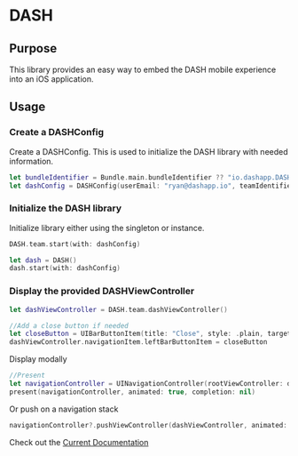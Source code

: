 # DASH

## Purpose

This library provides an easy way to embed the DASH mobile experience into an iOS application.

## Usage

### Create a DASHConfig

Create a DASHConfig. This is used to initialize the DASH library with needed information.

```swift
let bundleIdentifier = Bundle.main.bundleIdentifier ?? "io.dashapp.DASHEmbed"
let dashConfig = DASHConfig(userEmail: "ryan@dashapp.io", teamIdentifier: "fcdallas", pushDeviceToken: nil, distrubutorIdentifier: "DASH_DISTRIBUTOR", applicationIdentifier: bundleIdentifier)
```
### Initialize the DASH library

Initialize library either using the singleton or instance.

```swift
DASH.team.start(with: dashConfig)
```
```swift
let dash = DASH()
dash.start(with: dashConfig)
```
### Display the provided DASHViewController

```swift
let dashViewController = DASH.team.dashViewController()

//Add a close button if needed
let closeButton = UIBarButtonItem(title: "Close", style: .plain, target: self, action: #selector(closeDASHModal))
dashViewController.navigationItem.leftBarButtonItem = closeButton
```
Display modally

```swift
//Present
let navigationController = UINavigationController(rootViewController: dashViewController)
present(navigationController, animated: true, completion: nil)
```
Or push on a navigation stack

```swift
navigationController?.pushViewController(dashViewController, animated: true)
```

Check out the [Current Documentation](https://bitbucket.org/dashdev/dash-embed-ios/raw/697027e709f319c152ac7638f02bebfb5e7f25ea/Documentation/DASHAuctions_V1.pdf)
